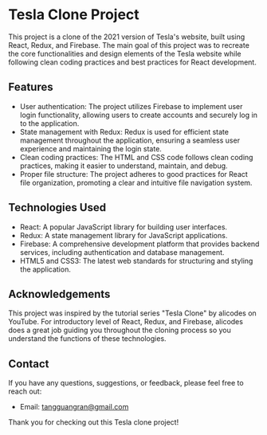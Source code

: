 # Tesla Clone Project

This project is a clone of the 2021 version of Tesla's website, built using React, Redux, and Firebase. The main goal of this project was to recreate the core functionalities and design elements of the Tesla website while following clean coding practices and best practices for React development.

## Features

- User authentication: The project utilizes Firebase to implement user login functionality, allowing users to create accounts and securely log in to the application.
- State management with Redux: Redux is used for efficient state management throughout the application, ensuring a seamless user experience and maintaining the login state.
- Clean coding practices: The HTML and CSS code follows clean coding practices, making it easier to understand, maintain, and debug.
- Proper file structure: The project adheres to good practices for React file organization, promoting a clear and intuitive file navigation system.

## Technologies Used

- React: A popular JavaScript library for building user interfaces.
- Redux: A state management library for JavaScript applications.
- Firebase: A comprehensive development platform that provides backend services, including authentication and database management.
- HTML5 and CSS3: The latest web standards for structuring and styling the application.

## Acknowledgements

This project was inspired by the tutorial series "Tesla Clone" by alicodes on YouTube. For introductory level of React, Redux, and Firebase, alicodes does a great job guiding you throughout the cloning process so you understand the functions of these technologies.

## Contact

If you have any questions, suggestions, or feedback, please feel free to reach out:

- Email: tangguangran@gmail.com

Thank you for checking out this Tesla clone project!
